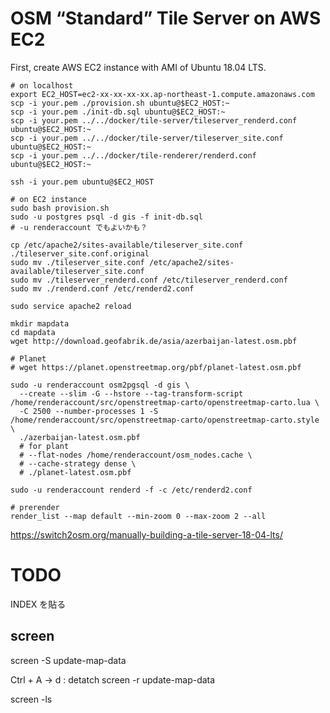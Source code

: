 OSM “Standard” Tile Server on AWS EC2
=====

First, create AWS EC2 instance with AMI of Ubuntu 18.04 LTS.

```
# on localhost
export EC2_HOST=ec2-xx-xx-xx-xx.ap-northeast-1.compute.amazonaws.com
scp -i your.pem ./provision.sh ubuntu@$EC2_HOST:~
scp -i your.pem ./init-db.sql ubuntu@$EC2_HOST:~
scp -i your.pem ../../docker/tile-server/tileserver_renderd.conf ubuntu@$EC2_HOST:~
scp -i your.pem ../../docker/tile-server/tileserver_site.conf ubuntu@$EC2_HOST:~
scp -i your.pem ../../docker/tile-renderer/renderd.conf ubuntu@$EC2_HOST:~

ssh -i your.pem ubuntu@$EC2_HOST

# on EC2 instance
sudo bash provision.sh
sudo -u postgres psql -d gis -f init-db.sql
# -u renderaccount でもよいかも？

cp /etc/apache2/sites-available/tileserver_site.conf ./tileserver_site.conf.original
sudo mv ./tileserver_site.conf /etc/apache2/sites-available/tileserver_site.conf
sudo mv ./tileserver_renderd.conf /etc/tileserver_renderd.conf
sudo mv ./renderd.conf /etc/renderd2.conf

sudo service apache2 reload

mkdir mapdata
cd mapdata
wget http://download.geofabrik.de/asia/azerbaijan-latest.osm.pbf

# Planet
# wget https://planet.openstreetmap.org/pbf/planet-latest.osm.pbf

sudo -u renderaccount osm2pgsql -d gis \
  --create --slim -G --hstore --tag-transform-script /home/renderaccount/src/openstreetmap-carto/openstreetmap-carto.lua \
  -C 2500 --number-processes 1 -S /home/renderaccount/src/openstreetmap-carto/openstreetmap-carto.style \
  ./azerbaijan-latest.osm.pbf
  # for plant
  # --flat-nodes /home/renderaccount/osm_nodes.cache \
  # --cache-strategy dense \
  # ./planet-latest.osm.pbf

sudo -u renderaccount renderd -f -c /etc/renderd2.conf

# prerender
render_list --map default --min-zoom 0 --max-zoom 2 --all
```

https://switch2osm.org/manually-building-a-tile-server-18-04-lts/

# TODO
INDEX を貼る

## screen

screen -S update-map-data

Ctrl + A -> d : detatch
screen -r update-map-data

screen -ls

